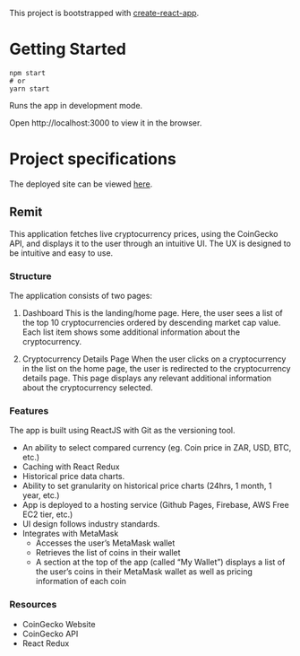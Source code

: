 This project is bootstrapped with [create-react-app](https://github.com/facebook/create-react-app).

# Getting Started

```
npm start
# or
yarn start
```
Runs the app in development mode.

Open http://localhost:3000 to view it in the browser.

# Project specifications

The deployed site can be viewed [here](https://flourishing-paletas-062476.netlify.app).

## Remit

This application fetches live cryptocurrency prices, using the CoinGecko API, and displays it to the user through an intuitive UI.
The UX is designed to be intuitive and easy to use.

### Structure

The application consists of two pages:

1. Dashboard
   This is the landing/home page. Here, the user sees a list of the top 10 cryptocurrencies ordered by descending market cap value.
   Each list item shows some additional information about the cryptocurrency.

1. Cryptocurrency Details Page
   When the user clicks on a cryptocurrency in the list on the home page, the user is redirected to the cryptocurrency
   details page. This page displays any relevant additional information about the cryptocurrency selected.

### Features

The app is built using ReactJS with Git as the versioning tool.

- An ability to select compared currency (eg. Coin price in ZAR, USD, BTC, etc.)
- Caching with React Redux
- Historical price data charts.
- Ability to set granularity on historical price charts (24hrs, 1 month, 1 year, etc.)
- App is deployed to a hosting service (Github Pages, Firebase, AWS Free EC2 tier, etc.)
- UI design follows industry standards.
- Integrates with MetaMask
  - Accesses the user’s MetaMask wallet
  - Retrieves the list of coins in their wallet
  - A section at the top of the app (called “My Wallet”) displays a list of the user’s coins in their MetaMask wallet as well as pricing information of each coin

### Resources

- CoinGecko Website
- CoinGecko API
- React Redux
